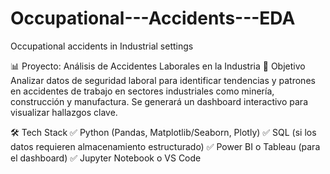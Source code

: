 # Occupational---Accidents---EDA
Occupational accidents in Industrial settings

📊 Proyecto: Análisis de Accidentes Laborales en la Industria
📌 Objetivo
Analizar datos de seguridad laboral para identificar tendencias y patrones en accidentes de trabajo en sectores industriales como minería, construcción y manufactura. Se generará un dashboard interactivo para visualizar hallazgos clave.

🛠️ Tech Stack
✅ Python (Pandas, Matplotlib/Seaborn, Plotly)
✅ SQL (si los datos requieren almacenamiento estructurado)
✅ Power BI o Tableau (para el dashboard)
✅ Jupyter Notebook o VS Code
